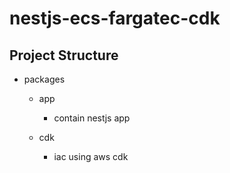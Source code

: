# nestjs-ecs-fargatec-cdk

## Project Structure

- packages

  - app

    - contain nestjs app

  - cdk

    - iac using aws cdk
